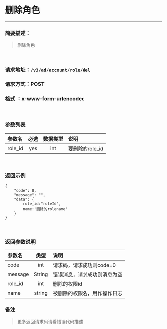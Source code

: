 　　
# 删除角色
---
### 简要描述：
>删除角色

　　　　

### 请求地址：```/v3/ad/account/role/del```

### 请求方式：POST

### 格式 ：x-www-form-urlencoded
　

### 参数列表

参数名 | 必选 | 数据类型 | 说明 
:------ | :----:| :--------: |:---- 
role_id|yes|int|要删除的role_id

　

### 返回示例
```
{
    "code": 0,
    "message": "",
    "data": {
        role_id:"roleId",
        name:'删除的rolename'
    }
}
```
　

### 返回参数说明

参数名 | 类型 | 说明
:---   |:---: |:---
code | int | 请求码，请求成功则code=0
message | String | 错误消息，请求成功则消息为空
role_id|int|删除的权限id
name|string|被删除的权限名，用作操作日志


### 备注
>更多返回请求码请看错误代码描述
